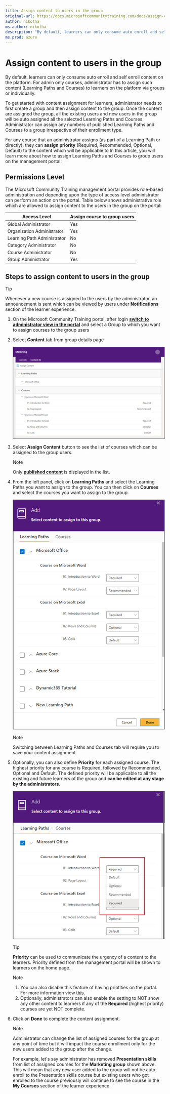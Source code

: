 ```yaml
---
title: Assign content to users in the group
original-url: https://docs.microsoftcommunitytraining.com/docs/assign-content-to-group-users
author: nikotha
ms.author: nikotha
description: "By default, learners can only consume auto enroll and self enroll content on the platform. For admin only courses, administrator has to assign such content (Learning Paths and Courses) to learners on the platform via groups or individually."
ms.prod: azure
---
```


# Assign content to users in the group

By default, learners can only consume auto enroll and self enroll content on the platform. For admin only courses, administrator has to assign such content (Learning Paths and Courses) to learners on the platform via groups or individually.  

To get started with content assignment for learners, administrator needs to first create a group and then assign content to the group. Once the content are assigned the group, all the existing users and new users in the group will be auto assigned all the selected Learning Paths and Courses. Administrator can assign any numbers of published Learning Paths and Courses to a group irrespective of their enrollment type.

For any course that an administrator assigns (as part of a Learning Path or directly), they can **assign priority** (Required, Recommended, Optional, Default) to the content which will be applicable to
In this article, you will learn more about how to assign Learning Paths and Courses to group users on the management portal:

## Permissions Level

The Microsoft Community Training management portal provides role-based administration and depending upon the type of access level administrator can perform an action on the portal. Table below shows administrative role which are allowed to assign content to the users in the group on the portal:

| Access Level  | Assign course to group users  |
| --- | --- |
| Global Administrator | Yes |
| Organization Administrator | Yes |
| Learning Path Administrator | No |
| Category Administrator | No |
| Course Administrator | No |
| Group Administrator | Yes |

## Steps to assign content to users in the group

> [!TIP]
> Whenever a new course is assigned to the users by the administrator, an announcement is sent which can be viewed by users under **Notifications** section of the learner experience.

1. On the Microsoft Community Training portal, after login [**switch to administrator view in the portal**](../../get-started/step-by-step-configuration-guide.md#step-2--switch-to-administrator-view-of-the-portal) and select a Group to which you want to assign courses to the group users

2. Select **Content** tab from group details page

    ![User Management - Manage User - Content Tab](../../media/User%20Management%20-%20Manage%20User%20-%20Content%20Tab.png)

3. Select **Assign Content** button to see the list of courses which can be assigned to the group users.  

    > [!NOTE]
    > Only [**published content**](../../content-management/create-content/create-course-category/publishing-course.md) is displayed in the list.

4. From the left panel, click on **Learning Paths** and select the Learning Paths you want to assign to the group. You can then click on **Courses** and select the courses you want to assign to the group.  

    ![User Management - Manage User - Add LP](../../media/User%20Management%20-%20Manage%20User%20-%20Add%20LP.png)

    > [!NOTE]
    > Switching between Learning Paths and Courses tab will require you to save your content assignment.

5. Optionally, you can also define **Priority** for each assigned course. The highest priority for any course is Required, followed by Recommended, Optional and Default. The defined priority will be applicable to all the existing and future learners of the group and **can be edited at any stage by the administrators**.

    ![User Management - Manage User - Add Priority1](../../media/User%20Management%20-%20Manage%20User%20-%20Add%20Priority1.png)

    > [!TIP]
    > **Priority** can be used to communicate the urgency of a content to the learners. Priority defined from the management portal will be shown to learners on the home page.

    > [!NOTE]
    >
    > 1. You can also disable this feature of having priotities on the portal. For more information view [this](../../settings/configurations-on-the-training-platform.md#content-priority-for-learners).
    > 2. Optionally, administrators can also enable the setting to NOT show any other content to learners if any of the **Required** (highest priority) courses are yet NOT complete.

6. Click on **Done** to complete the content assignment.

    > [!NOTE]
    > Administrator can change the list of assigned courses for the group at any point of time but it will impact the course enrollment only for the new users added to the group after the change.
    >
    >For example, let's say administrator has removed **Presentation skills** from list of assigned courses for the **Marketing group** shown above. This will mean that any new user added to the group will not be auto-enroll to the Presentation skills course but existing users who got enrolled to the course previously will continue to see the course in the **My Courses** section of the learner experience.
